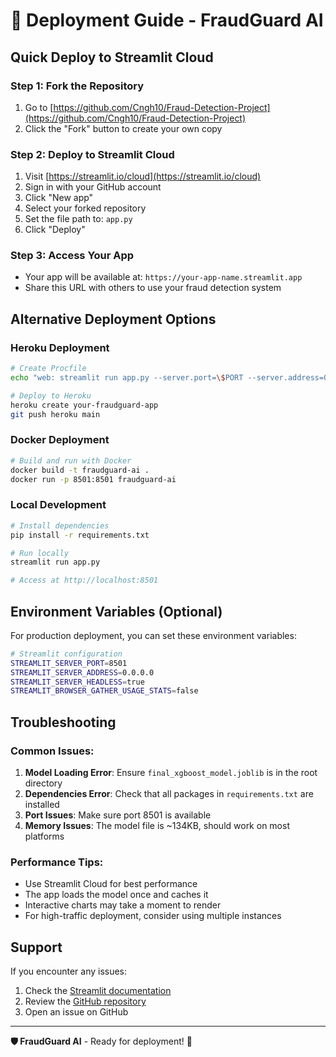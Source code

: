 # 🚀 Deployment Guide - FraudGuard AI

## Quick Deploy to Streamlit Cloud

### Step 1: Fork the Repository
1. Go to [https://github.com/Cngh10/Fraud-Detection-Project](https://github.com/Cngh10/Fraud-Detection-Project)
2. Click the "Fork" button to create your own copy

### Step 2: Deploy to Streamlit Cloud
1. Visit [https://streamlit.io/cloud](https://streamlit.io/cloud)
2. Sign in with your GitHub account
3. Click "New app"
4. Select your forked repository
5. Set the file path to: `app.py`
6. Click "Deploy"

### Step 3: Access Your App
- Your app will be available at: `https://your-app-name.streamlit.app`
- Share this URL with others to use your fraud detection system

## Alternative Deployment Options

### Heroku Deployment
```bash
# Create Procfile
echo "web: streamlit run app.py --server.port=\$PORT --server.address=0.0.0.0" > Procfile

# Deploy to Heroku
heroku create your-fraudguard-app
git push heroku main
```

### Docker Deployment
```bash
# Build and run with Docker
docker build -t fraudguard-ai .
docker run -p 8501:8501 fraudguard-ai
```

### Local Development
```bash
# Install dependencies
pip install -r requirements.txt

# Run locally
streamlit run app.py

# Access at http://localhost:8501
```

## Environment Variables (Optional)

For production deployment, you can set these environment variables:

```bash
# Streamlit configuration
STREAMLIT_SERVER_PORT=8501
STREAMLIT_SERVER_ADDRESS=0.0.0.0
STREAMLIT_SERVER_HEADLESS=true
STREAMLIT_BROWSER_GATHER_USAGE_STATS=false
```

## Troubleshooting

### Common Issues:

1. **Model Loading Error**: Ensure `final_xgboost_model.joblib` is in the root directory
2. **Dependencies Error**: Check that all packages in `requirements.txt` are installed
3. **Port Issues**: Make sure port 8501 is available
4. **Memory Issues**: The model file is ~134KB, should work on most platforms

### Performance Tips:

- Use Streamlit Cloud for best performance
- The app loads the model once and caches it
- Interactive charts may take a moment to render
- For high-traffic deployment, consider using multiple instances

## Support

If you encounter any issues:
1. Check the [Streamlit documentation](https://docs.streamlit.io/)
2. Review the [GitHub repository](https://github.com/Cngh10/Fraud-Detection-Project)
3. Open an issue on GitHub

---

**🛡️ FraudGuard AI** - Ready for deployment! 🚀 